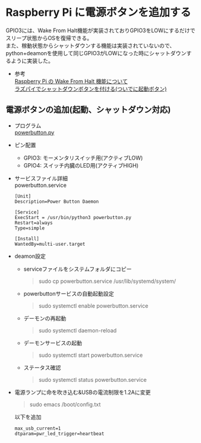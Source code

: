 # Raspberry Pi に電源ボタンを追加する

GPIO3には、Wake From Halt機能が実装されておりGPIO3をLOWにするだけでスリープ状態からOSを復帰できる。   
また、稼動状態からシャットダウンする機能は実装されていないので、python+deamonを使用して同じGPIO3がLOWになった時にシャットダウンするように実装した。
- 参考   
    [Raspberry Pi の Wake From Halt 機能について](https://blog.goo.ne.jp/nirami/e/888e66f6b7d4adee93f9c850b362787c)   
    [ラズパイでシャットダウンボタンを付ける(ついでに起動ボタン)](https://qiita.com/clses/items/e701c1cb6490751a6040)


## 電源ボタンの追加(起動、シャットダウン対応)
- プログラム   
    [powerbutton.py](./powerbutton.py)
- ピン配置   
    - GPIO3: モーメンタリスイッチ用(アクティブLOW)
    - GPIO4: スイッチ内臓のLED用(アクティブHIGH)

- サービスファイル詳細   
    powerbutton.service
    ~~~
    [Unit]
    Description=Power Button Daemon

    [Service]
    ExecStart = /usr/bin/python3 powerbutton.py
    Restart=always
    Type=simple

    [Install]
    WantedBy=multi-user.target
    ~~~

- deamon設定
    - serviceファイルをシステムフォルダにコピー   
        > sudo cp powerbutton.service /usr/lib/systemd/system/

    - powerbuttonサービスの自動起動設定
        > sudo systemctl enable powerbutton.service

    - デーモンの再起動
        > sudo systemctl daemon-reload

    - デーモンサービスの起動
        > sudo systemctl start powerbutton.service

    - ステータス確認
        > sudo systemctl status powerbutton.service

- 電源ランプに命を吹き込む&USBの電流制限を1.2Aに変更
    > sudo emacs /boot/config.txt

	以下を追加   
	~~~
	max_usb_current=1
	dtparam=pwr_led_trigger=heartbeat
	~~~